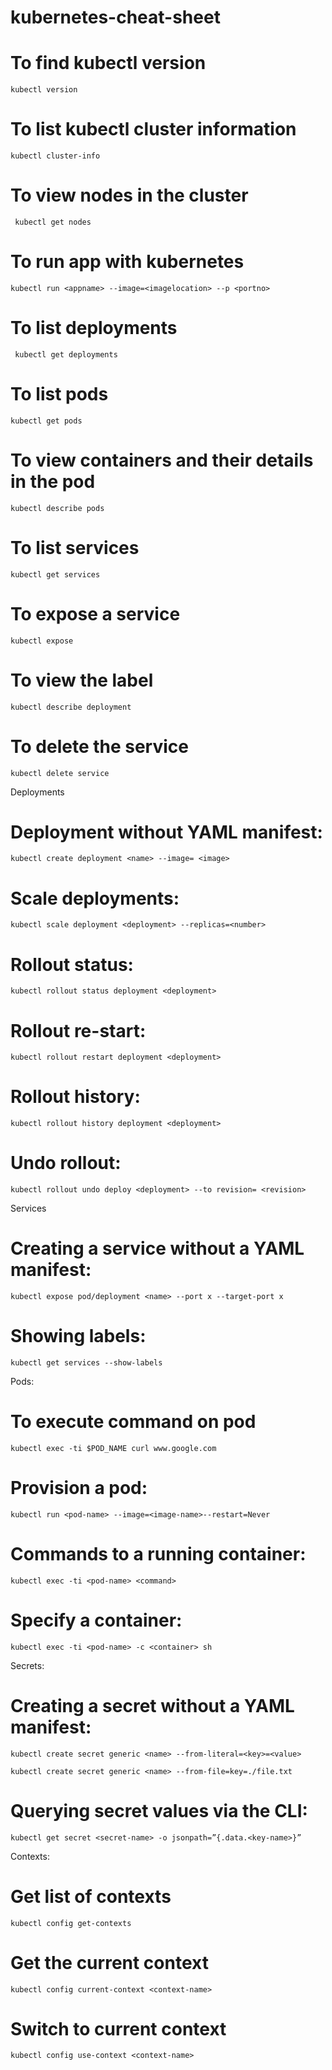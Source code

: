 # kubernetes-cheat-sheet


# To find kubectl version
```kubectl version```

# To list kubectl cluster information 
```kubectl cluster-info```

# To view nodes in the cluster
``` kubectl get nodes```

# To run app with kubernetes
```kubectl run <appname> --image=<imagelocation> --p <portno>```

# To list deployments
``` kubectl get deployments```

# To list pods
```kubectl get pods```

# To view containers and their details in the pod
 ```kubectl describe pods```

# To list services
```kubectl get services```

# To expose a service
```kubectl expose```

# To view the label
```kubectl describe deployment```

# To delete the service
```kubectl delete service```

Deployments

# Deployment without YAML manifest: 
``` kubectl create deployment <name> --image= <image> ```
# Scale deployments:
 ``` kubectl scale deployment <deployment> --replicas=<number> ```
# Rollout status: 
``` kubectl rollout status deployment <deployment> ```
# Rollout re-start:
 ``` kubectl rollout restart deployment <deployment> ```
# Rollout history: 
``` kubectl rollout history deployment <deployment> ```
# Undo rollout: 
``` kubectl rollout undo deploy <deployment> --to revision= <revision> ```

Services 

# Creating a service without a YAML manifest:
```kubectl expose pod/deployment <name> --port x --target-port x```

# Showing labels:
```kubectl get services --show-labels```

Pods:

# To execute command on pod 
```kubectl exec -ti $POD_NAME curl www.google.com```
# Provision a pod:
```kubectl run <pod-name> --image=<image-name>--restart=Never ```
# Commands to a running container:
```kubectl exec -ti <pod-name> <command>```
# Specify a container: 
```kubectl exec -ti <pod-name> -c <container> sh ```

Secrets:

# Creating a secret without a YAML manifest:
```kubectl create secret generic <name> --from-literal=<key>=<value>```

```kubectl create secret generic <name> --from-file=key=./file.txt```

# Querying secret values via the CLI:

```kubectl get secret <secret-name> -o jsonpath=”{.data.<key-name>}”```

Contexts:

# Get list of contexts

```kubectl config get-contexts```

# Get the current context

```kubectl config current-context <context-name>```

# Switch to current context

```kubectl config use-context <context-name>```


